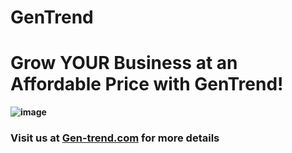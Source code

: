 # GenTrend
<h1>Grow <strong>YOUR</strong> Business at an Affordable Price with <strong>GenTrend<strong/>!</h1>

![image](https://user-images.githubusercontent.com/62700592/185537948-cfaac83f-687b-43aa-a683-565e60413d5a.png)

<h3>Visit us at <a href = "gen-trend.com">Gen-trend.com</a> for more details</h3>
